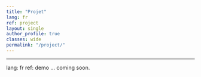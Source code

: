 ```yaml
---
title: "Projet"   
lang: fr
ref: project
layout: single
author_profile: true 
classes: wide
permalink: "/project/"  
---
```

----
lang: fr
ref: demo
... coming soon.
